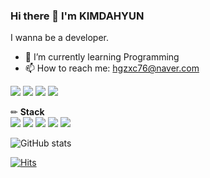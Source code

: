 ### Hi there 👋 I'm KIMDAHYUN

I wanna be a developer.

- 🌱 I’m currently learning Programming
- 📫 How to reach me: hgzxc76@naver.com

<a href="https://devmong.tistory.com/" target="_blank"><img src="https://img.shields.io/badge/Tistory blog-ce4e24?style=flat-square&logo=blog&logoColor=white"/></a>
<a href="https://www.notion.so/b184f4488552437794655e26541a2ef4?v=4107416334b240c6b5819e8544636d5c" target="_blank"><img src="https://img.shields.io/badge/Notion-00c9f2?style=flat-square&logo=notion&logoColor=white"/></a>
<a href="https://github.com/KIMDAHYUN98" target="_blank"><img src="https://img.shields.io/badge/GitHub-2a2a2a?style=flat-square&logo=GigHub&logoColor=white"/></a>
<a href="https://www.instagram.com/dev.mong/" target="_blank"><img src="https://img.shields.io/badge/Instagram-a3669b?style=flat-square&logo=Instagram&logoColor=white"/></a>

✏ **Stack**   
<img src="https://img.shields.io/badge/Java-white?style=for-the-badge&logo=Java&logoColor=red">
<img src="https://img.shields.io/badge/Python-blue?style=for-the-badge&logo=Python&logoColor=white">
<img src="https://img.shields.io/badge/oracle-gray?style=for-the-badge&logo=oracle&logoColor=red">
<img src="https://img.shields.io/badge/linux-FCC624?style=for-the-badge&logo=linux&logoColor=black">
<img src="https://img.shields.io/badge/github-181717?style=for-the-badge&logo=github&logoColor=white">


![GitHub stats](https://github-readme-stats.vercel.app/api?username=KIMDAHYUN98&show_icons=true)  

[![Hits](https://hits.seeyoufarm.com/api/count/incr/badge.svg?url=https%3A%2F%2Fgithub.com%2FYOOHYOJEONG&count_bg=%2379C83D&title_bg=%23555555&icon=&icon_color=%23E7E7E7&title=visitors&edge_flat=false)](https://github.com/KIMDAHYUN98)               

